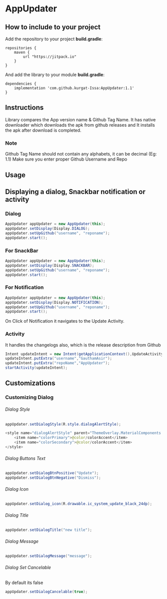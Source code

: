 # AppUpdater

## How to include to your project
Add the repository to your project **build.gradle**:
```Gradle
repositories {
    maven {
        url "https://jitpack.io"
    }
}
```

And add the library to your module **build.gradle**:
```Gradle
dependencies {
    implementation 'com.github.kurgat-Issa:AppUpdater:1.1'
}
```

## Instructions
Library compares the App version name & Github Tag Name.
It has native downloader which downloads the apk from github releases and
It installs the apk after download is completed.
### Note
Github Tag Name should not contain any alphabets, it can be decimal (Eg: 1.1)
Make sure you enter proper Github Username and Repo

## Usage

## Displaying a dialog, Snackbar notification or activity

### Dialog
```Java
AppUpdater appUpdater = new AppUpdater(this);
appUpdater.setDisplay(Display.DIALOG);
appUpdater.setUpGithub("username", "reponame");
appUpdater.start();
```

### For SnackBar
```Java
AppUpdater appUpdater = new AppUpdater(this);
appUpdater.setDisplay(Display.SNACKBAR);
appUpdater.setUpGithub("username", "reponame");
appUpdater.start();
```

### For Notification
```Java
AppUpdater appUpdater = new AppUpdater(this);
appUpdater.setDisplay(Display.NOTIFICATION);
appUpdater.setUpGithub("username", "reponame");
appUpdater.start();
```
On Click of Notification it navigates to the Update Activity.

### Activity 
It handles the changelogs also, which is the release description from Github
```Java
Intent updateIntent = new Intent(getApplicationContext(),UpdateActivity.class);
updateIntent.putExtra("username","GauthamAsir");
updateIntent.putExtra("repoName","AppUpdater");
startActivity(updateIntent);
```

## Customizations

### Customizing Dialog

###### Dialog Style
```Java
appUpdater.setDialogStyle(R.style.dialogAlertStyle);
```
```Java
<style name="dialogAlertStyle" parent="ThemeOverlay.MaterialComponents.MaterialAlertDialog">
    <item name="colorPrimary">@color/colorAccent</item>
    <item name="colorSecondary">@color/colorAccent</item>
</style>
```
###### Dialog Buttons Text
```Java
appUpdater.setDialogBtnPositive("Update");
appUpdater.setDialogBtnNegative("Dismiss");
```
###### Dialog Icon
```Java
appUpdater.setDialog_icon(R.drawable.ic_system_update_black_24dp);
```
###### Dialog Title
```Java
appUpdater.setDialogTitle("new title");
```
###### Dialog Message
```Java
appUpdater.setDialogMessage("message");
```
###### Dialog Set Cancelable
By default its false
```Java
appUpdater.setDialogCancelable(true);
```
